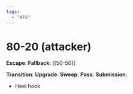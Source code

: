 ```yaml
---
tags:
  - "#T6"
---
```


# 80-20 (attacker)

**Escape**:
**Fallback**:
[[50-50]]

**Transition**:
**Upgrade**:
**Sweep**:
**Pass**:
**Submission**:
- Heel hook

